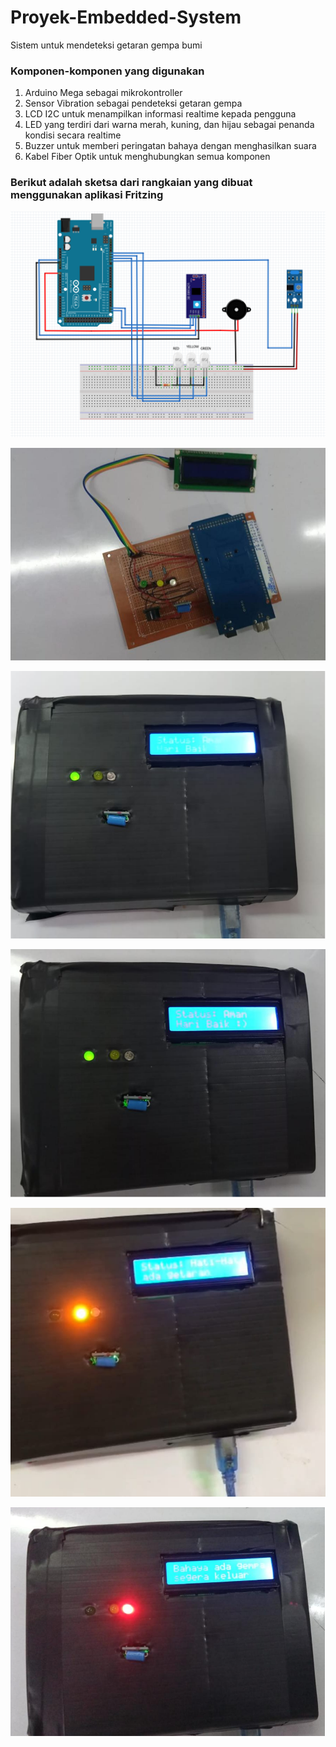 # Proyek-Embedded-System
Sistem untuk mendeteksi getaran gempa bumi

### Komponen-komponen yang digunakan
1. Arduino Mega sebagai mikrokontroller
2. Sensor Vibration sebagai pendeteksi getaran gempa
3. LCD I2C untuk menampilkan informasi realtime kepada pengguna
4. LED yang terdiri dari warna merah, kuning, dan hijau sebagai penanda kondisi secara realtime
5. Buzzer untuk memberi peringatan bahaya dengan menghasilkan suara
6. Kabel Fiber Optik untuk menghubungkan semua komponen

### Berikut adalah sketsa dari rangkaian yang dibuat menggunakan aplikasi Fritzing

![Sketsa Rangkaian](https://raw.githubusercontent.com/cyntiadebora/Proyek-Embedded-System/2aa27c3bd156ee8f1234eb72a1b92c1786a2c64d/Picture1.png)

![Rangkaian Tanpa Case](https://github.com/cyntiadebora/Proyek-Embedded-System/blob/main/Picture2.png?raw=true)

![Case Sistem](https://raw.githubusercontent.com/cyntiadebora/Proyek-Embedded-System/cfae2f9d310caf8f84340595970bf90ed8aac3cf/Picture3.png)

![LED Hijau](https://github.com/cyntiadebora/Proyek-Embedded-System/blob/main/Picture4.png?raw=true)

![LED Kuning](https://github.com/cyntiadebora/Proyek-Embedded-System/blob/main/Picture5.png?raw=true)

![LED Merah](https://github.com/cyntiadebora/Proyek-Embedded-System/blob/main/Picture6.png?raw=true)


